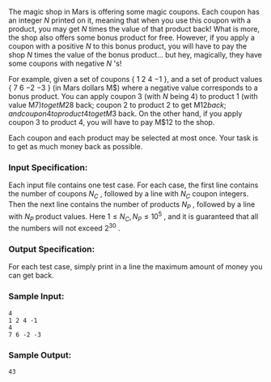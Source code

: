 <!-- Title
Magic Coupon (25)
-->
The magic shop in Mars is offering some magic coupons. Each coupon has an
integer $N$ printed on it, meaning that when you use this coupon with a
product, you may get $N$ times the value of that product back! What is more,
the shop also offers some bonus product for free. However, if you apply a
coupon with a positive $N$ to this bonus product, you will have to pay the
shop $N$ times the value of the bonus product... but hey, magically, they have
some coupons with negative $N$ 's!

For example, given a set of coupons { 1 2 4 $-1$ }, and a set of product
values { 7 6 $-2$ $-3$ } (in Mars dollars M$) where a negative value
corresponds to a bonus product. You can apply coupon 3 (with $N$ being 4) to
product 1 (with value M$7) to get M$28 back; coupon 2 to product 2 to get M$12
back; and coupon 4 to product 4 to get M$3 back. On the other hand, if you
apply coupon 3 to product 4, you will have to pay M$12 to the shop.

Each coupon and each product may be selected at most once. Your task is to get
as much money back as possible.

### Input Specification:

Each input file contains one test case. For each case, the first line contains
the number of coupons $N_C$ , followed by a line with $N_C$ coupon integers.
Then the next line contains the number of products $N_P$ , followed by a line
with $N_P$ product values. Here $1\le N_C, N_P \le 10^5$ , and it is
guaranteed that all the numbers will not exceed $2^{30}$ .

### Output Specification:

For each test case, simply print in a line the maximum amount of money you can
get back.

### Sample Input:

```
4
1 2 4 -1
4
7 6 -2 -3
```

### Sample Output:

```
43
```

